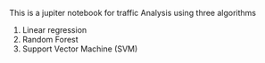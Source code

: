 This is a jupiter notebook for traffic Analysis using three algorithms
1. Linear regression
2. Random Forest
3. Support Vector Machine (SVM)
